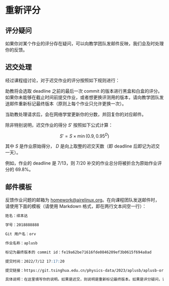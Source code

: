 # 重新评分

## 评分疑问

如果你对某个作业的评分存在疑问，可以向教学团队发邮件反映，我们会及时处理你的反馈。

## 迟交处理

经过课程组讨论，对于迟交作业的评分按照如下规则进行：

助教将会选取 deadline 之前的最后一次 commit 的版本进行黑盒和白盒的评分。如果你未能够在截止时间前提交作业，或者想更换评测用的版本，请向教学团队发送邮件重新标记最终版本（原则上每个作业只允许更换一次）。

当助教处理请求后，会在网络学堂更新你的分数，并回复你的对应邮件。

除非特别说明，迟交作业的得分 $S'$ 按照如下公式计算：

$$ S' = S \times \min(0.9, 0.95^D) $$

其中 $S$ 是作业原始得分， $D$ 是向上取整的迟交天数（即 deadline 后即记为迟交一天）。

例如，作业的 deadline 是 7/13，则 7/20 补交的作业总分将被折合为原始作业评分的 $69.8\%$。

## 邮件模板

反馈作业问题的邮箱为 <homework@airelinux.org>。在向课程团队发送邮件时，请使用下面的模板（请使用 Markdown 格式，即在两行文本间空一行）：

```markdown
姓名：续本达

学号：2018888888

Git 用户名：orv

作业名称：aplusb

标记为最终版本的 commit id：fe19a62be71616fde0846209ef3b0615f694a8ad

提交时间：2022/7/12 17:17:20

提交链接：https://git.tsinghua.edu.cn/physics-data/2023/aplusb/aplusb-orv/-/commit/fe19a62be71616fde0846209ef3b0615f694a8ad

具体说明：在这里填写你的说明。如果是迟交，则说明是重新标记最终版本。如果是评分疑问，请写具体的内容（如黑盒/白盒）。
```
